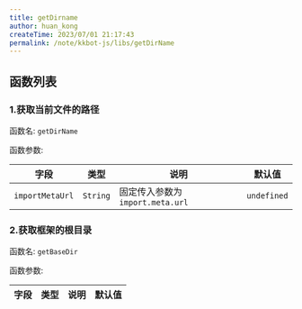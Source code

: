 ```yaml
---
title: getDirname
author: huan_kong
createTime: 2023/07/01 21:17:43
permalink: /note/kkbot-js/libs/getDirName
---
```


## 函数列表

### 1.获取当前文件的路径

函数名: `getDirName`

函数参数: 

| 字段            | 类型     | 说明                             | 默认值      |
| --------------- | -------- | -------------------------------- | ----------- |
| `importMetaUrl` | `String` | 固定传入参数为 `import.meta.url` | `undefined` |

### 2.获取框架的根目录

函数名: `getBaseDir`

函数参数: 

| 字段 | 类型 | 说明 | 默认值 |
| ---- | ---- | ---- | ------ |
